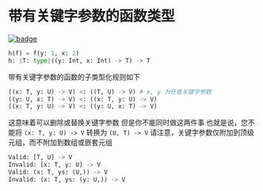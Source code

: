 # 带有关键字参数的函数类型

[![badge](https://img.shields.io/endpoint.svg?url=https%3A%2F%2Fgezf7g7pd5.execute-api.ap-northeast-1.amazonaws.com%2Fdefault%2Fsource_up_to_date%3Fowner%3Derg-lang%26repos%3Derg%26ref%3Dmain%26path%3Ddoc/EN/syntax/type/advanced/keyword_param.md%26commit_hash%3D06f8edc9e2c0cee34f6396fd7c64ec834ffb5352)](https://gezf7g7pd5.execute-api.ap-northeast-1.amazonaws.com/default/source_up_to_date?owner=erg-lang&repos=erg&ref=main&path=doc/EN/syntax/type/advanced/keyword_param.md&commit_hash=06f8edc9e2c0cee34f6396fd7c64ec834ffb5352)

```python
h(f) = f(y: 1, x: 2)
h: |T: type|((y: Int, x: Int) -> T) -> T
```

带有关键字参数的函数的子类型化规则如下

```python
((x: T, y: U) -> V) <: ((T, U) -> V) # x, y 为任意关键字参数
((y: U, x: T) -> V) <: ((x: T, y: U) -> V)
((x: T, y: U) -> V) <: ((y: U, x: T) -> V)
```

这意味着可以删除或替换关键字参数
但是你不能同时做这两件事
也就是说，您不能将 `(x: T, y: U) -> V` 转换为 `(U, T) -> V`
请注意，关键字参数仅附加到顶级元组，而不附加到数组或嵌套元组

```python
Valid: [T, U] -> V
Invalid: [x: T, y: U] -> V
Valid: (x: T, ys: (U,)) -> V
Invalid: (x: T, ys: (y: U,)) -> V
```